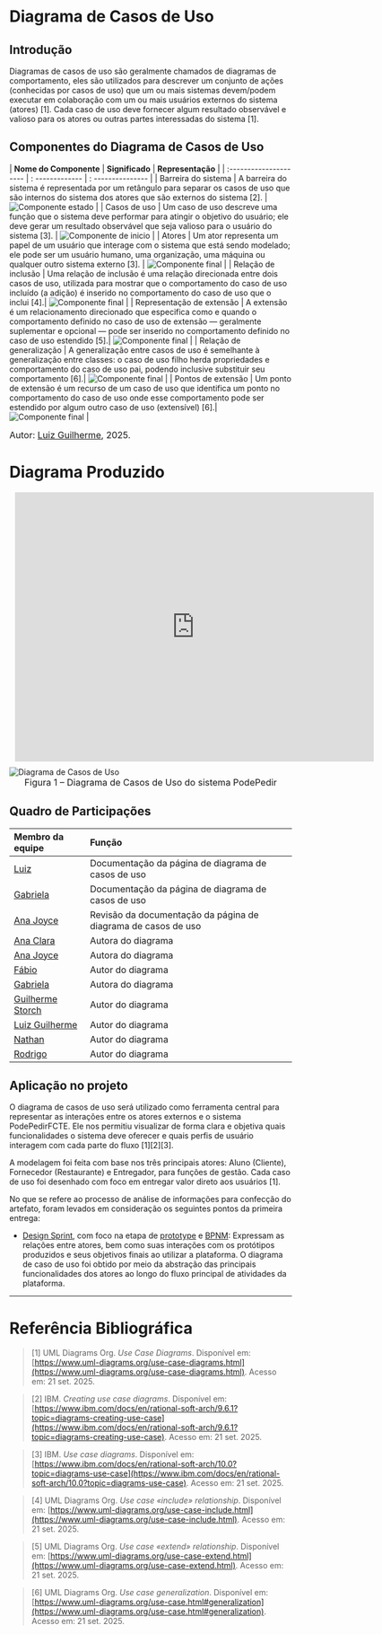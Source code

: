 # Diagrama de Casos de Uso

## Introdução

Diagramas de casos de uso são geralmente chamados de diagramas de comportamento, eles são utilizados ​​para descrever um conjunto de ações (conhecidas por casos de uso) que um ou mais sistemas devem/podem executar em colaboração com um ou mais usuários externos do sistema (atores) [1]. Cada caso de uso deve fornecer algum resultado observável e valioso para os atores ou outras partes interessadas do sistema [1].

## Componentes do Diagrama de Casos de Uso

| **Nome do Componente** | **Significado** | **Representação** |
| :--------------------- | : ------------- | : --------------- |
| Barreira do sistema | A barreira do sistema é representada por um retângulo para separar os casos de uso que são internos do sistema dos atores que são externos do sistema [2]. | <img class="card-img img-fluid rounded" src="./DiagramaDeCasosDeUso/Componentes/representacao-barreira.png" title="Componente estado" width=auto> |
| Casos de uso | Um caso de uso descreve uma função que o sistema deve performar para atingir o objetivo do usuário; ele deve gerar um resultado observável que seja valioso para o usuário do sistema [3]. | <img class="card-img img-fluid rounded" src="./DiagramaDeCasosDeUso/Componentes/representacao-caso-de-uso.png" title="Componente de inicio" width=auto>  |
| Atores | Um ator representa um papel de um usuário que interage com o sistema que está sendo modelado; ele pode ser um usuário humano, uma organização, uma máquina ou qualquer outro sistema externo [3]. | <img class="card-img img-fluid rounded" src="./DiagramaDeCasosDeUso/Componentes/representacao-ator.png" title="Componente final" width=auto>  |
| Relação de inclusão | Uma relação de inclusão é uma relação direcionada entre dois casos de uso, utilizada para mostrar que o comportamento do caso de uso incluído (a adição) é inserido no comportamento do caso de uso que o inclui [4].| <img class="card-img img-fluid rounded" src="./DiagramaDeCasosDeUso/Componentes/representacao-include.png" title="Componente final" width=auto>  |
| Representação de extensão | A extensão é um relacionamento direcionado que especifica como e quando o comportamento definido no caso de uso de extensão — geralmente suplementar e opcional — pode ser inserido no comportamento definido no caso de uso estendido [5].| <img class="card-img img-fluid rounded" src="./DiagramaDeCasosDeUso/Componentes/representacao-extend.png" title="Componente final" width=auto>  |
| Relação de generalização | A generalização entre casos de uso é semelhante à generalização entre classes: o caso de uso filho herda propriedades e comportamento do caso de uso pai, podendo inclusive substituir seu comportamento [6].| <img class="card-img img-fluid rounded" src="./DiagramaDeCasosDeUso/Componentes/representacao-generalizacao.png" title="Componente final" width=auto>  |
| Pontos de extensão | Um ponto de extensão é um recurso de um caso de uso que identifica um ponto no comportamento do caso de uso onde esse comportamento pode ser estendido por algum outro caso de uso (extensível) [6].| <img class="card-img img-fluid rounded" src="./DiagramaDeCasosDeUso/Componentes/representacao-pontos-de-extensao.png" title="Componente final" width=auto>  |

<font size="3">Autor: [Luiz Guilherme](https://github.com/luizfaria1989), 2025.</font>

# Diagrama Produzido
<div style="width: 640px; height: 480px; margin: 10px; position: relative;"><iframe allowfullscreen frameborder="0" style="width:640px; height:480px" src="https://lucid.app/documents/embedded/570ecf74-6248-4340-b38f-22b754ed6db6" id="UeKSK8r~XTxZ"></iframe></div>

<img src="./DiagramaDeCasosDeUso/diagrama-caso-de-uso.png" alt="Diagrama de Casos de Uso" style="max-width:100%; height:auto;">
<div align="center">
  <font size="3">Figura 1 – Diagrama de Casos de Uso do sistema PodePedir</font>
</div>

## Quadro de Participações

| **Membro da equipe** | **Função** |
| :------------- | :--------- |
| [Luiz](https://github.com/luizfaria1989) | Documentação da página de diagrama de casos de uso |
| [Gabriela](https://github.com/gaubiela) | Documentação da página de diagrama de casos de uso |
| [Ana Joyce](https://github.com/anajoyceamorim) | Revisão da documentação da página de diagrama de casos de uso |
| [Ana Clara](https://github.com/anabborges) | Autora do diagrama |
| [Ana Joyce](https://github.com/anajoyceamorim) | Autora do diagrama |
| [Fábio](https://github.com/fabinsz) | Autor do diagrama |
| [Gabriela](https://github.com/gaubiela) | Autora do diagrama |
| [Guilherme Storch](https://github.com/storch7) | Autor do diagrama |
| [Luiz Guilherme](https://github.com/luizfaria1989) | Autor do diagrama |
| [Nathan](https://github.com/Nathan-bs) | Autor do diagrama |
| [Rodrigo](https://github.com/rodrigoFAmaral) | Autor do diagrama |

## Aplicação no projeto

O diagrama de casos de uso será utilizado como ferramenta central para representar as interações entre os atores externos e o sistema PodePedirFCTE. Ele nos permitiu visualizar de forma clara e objetiva quais funcionalidades o sistema deve oferecer e quais perfis de usuário interagem com cada parte do fluxo [1][2][3].

A modelagem foi feita com base nos três principais atores: Aluno (Cliente), Fornecedor (Restaurante) e Entregador, para funções de gestão. Cada caso de uso foi desenhado com foco em entregar valor direto aos usuários [1].

No que se refere ao processo de análise de informações para confecção do artefato, foram levados em consideração os seguintes pontos da primeira entrega:

- [Design Sprint](https://unbarqdsw2025-2-turma01.github.io/2025.2-T01-G7_PodePedirFCTE_Entrega_01/#/./Base/design-sprint/1.1.DesignSprint), com foco na etapa de [prototype](https://unbarqdsw2025-2-turma01.github.io/2025.2-T01-G7_PodePedirFCTE_Entrega_01/#/./Base/design-sprint/1.1.5.Prototype) e [BPNM](https://unbarqdsw2025-2-turma01.github.io/2025.2-T01-G7_PodePedirFCTE_Entrega_01/#/Base/bpmn/1.3.ModelagemBPMN):  Expressam as relações entre atores, bem como suas interações com os protótipos produzidos e seus objetivos finais ao utilizar a plataforma. O diagrama de caso de uso foi obtido por meio da abstração das principais funcionalidades dos atores ao longo do fluxo principal de atividades da plataforma.

---

# Referência Bibliográfica

> [1] UML Diagrams Org. *Use Case Diagrams*. Disponível em: [https://www.uml-diagrams.org/use-case-diagrams.html](https://www.uml-diagrams.org/use-case-diagrams.html). Acesso em: 21 set. 2025.  

> [2] IBM. *Creating use case diagrams*. Disponível em: [https://www.ibm.com/docs/en/rational-soft-arch/9.6.1?topic=diagrams-creating-use-case](https://www.ibm.com/docs/en/rational-soft-arch/9.6.1?topic=diagrams-creating-use-case). Acesso em: 21 set. 2025.  

> [3] IBM. *Use case diagrams*. Disponível em: [https://www.ibm.com/docs/en/rational-soft-arch/10.0?topic=diagrams-use-case](https://www.ibm.com/docs/en/rational-soft-arch/10.0?topic=diagrams-use-case). Acesso em: 21 set. 2025.  

> [4] UML Diagrams Org. *Use case «include» relationship*. Disponível em: [https://www.uml-diagrams.org/use-case-include.html](https://www.uml-diagrams.org/use-case-include.html). Acesso em: 21 set. 2025.  

> [5] UML Diagrams Org. *Use case «extend» relationship*. Disponível em: [https://www.uml-diagrams.org/use-case-extend.html](https://www.uml-diagrams.org/use-case-extend.html). Acesso em: 21 set. 2025.  

> [6] UML Diagrams Org. *Use case generalization*. Disponível em: [https://www.uml-diagrams.org/use-case.html#generalization](https://www.uml-diagrams.org/use-case.html#generalization). Acesso em: 21 set. 2025.  